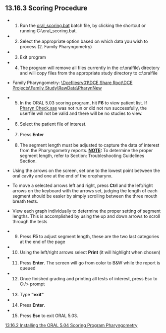 ## 13.16.3 Scoring Procedure

* 1. Run the <u>oral_scoring.bat</u> batch file, by clicking the shortcut or running C:\oral_scoring.bat.
* 2. Select the appropriate option based on which data you wish to process (2. Family Pharyngometry)
* 3. Exit program
* 4. The program will remove all files currently in the c:\oralfile\ directory and will copy files from the appropriate study directory to c:\oralfile

 * Family Pharyngometry: <u>\\Dcefilesrv01\DCE Share Root\DCE Projects\Family Study\RawData\PharynNew</u>

* 5. In the ORAL 5.03 scoring program, hit **F6** to view patient list.  If <u>Pharyn Check.sas</u> was not run or did not run successfully, the userfile will not be valid and there will be no studies to view.
* 6. Select the patient file of interest.
* 7. Press **Enter**
* 8. The segment length must be adjusted to capture the data of interest from the Pharyngometry reports.  **<u>NOTE</u>:** To determine the proper segment length, refer to Section: Troubleshooting Guidelines Section.

 * Using the arrows on the screen, set one to the lowest point between the oral cavity and one at the end of the oropharynx.
 * To move a selected arrows left and right, press **Ctrl** and the left/right arrows on the keyboard with the arrows set, judging the length of each segment should be easier by simply scrolling between the three mouth breath tests.
 * View each graph individually to determine the proper setting of segment lengths. This is accomplished by using the up and down arrows to scroll through the tests

* 9. Press **F5** to adjust segment length, these are the two last categories at the end of the page
* 10. Using the left/right arrows select **Print** (it will highlight when chosen)
* 11. Press **Enter**. The screen will go from color to B&W while the report is queued
* 12. Once finished grading and printing all tests of interest, press Esc to C:/> prompt
* 13. Type **"exit"**
* 14. Press **Enter**.
* 15. Press **Esc** to exit ORAL 5.03.

<div class="center">
<div class="btn-group">
  <a href=":pages_path:/manuals/pharyngometry/13-16-02-installing-oral-program.md" class="btn btn-default">
    <span class="glyphicon glyphicon-chevron-left"></span>
    13.16.2 Installing the ORAL 5.04 Scoring Program
  </a>

  <a href=":pages_path:/manuals/pharyngometry" class="btn btn-default">
    <span class="glyphicon glyphicon-chevron-up"></span>
    Pharyngometry
  </a>
</div>
</div>
